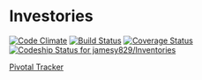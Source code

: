 Investories
===========

[![Code Climate](https://codeclimate.com/github/jamesy829/Inventories.png)](https://codeclimate.com/github/jamesy829/Inventories)
[![Build Status](https://travis-ci.org/jamesy829/Inventories.png?branch=Travis)](https://travis-ci.org/jamesy829/Inventories)
[![Coverage Status](https://coveralls.io/repos/jamesy829/Inventories/badge.png)](https://coveralls.io/r/jamesy829/Inventories)
[![Codeship Status for jamesy829/Inventories](https://www.codeship.io/projects/75bc2010-8ce2-0131-83e1-3a17e658123b/status?branch=master)](https://www.codeship.io/projects/15948)

[Pivotal Tracker](https://www.pivotaltracker.com/s/projects/953004)
